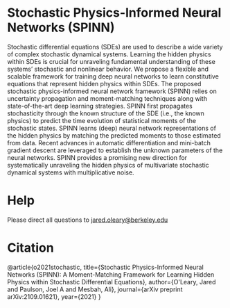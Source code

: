 # Stochastic Physics-Informed Neural Networks (SPINN)

Stochastic differential equations (SDEs) are used to describe a wide variety of complex stochastic dynamical systems. Learning the hidden physics within SDEs is crucial for unraveling fundamental understanding of these systems’ stochastic and nonlinear behavior. We propose a flexible and scalable framework for training deep neural networks to learn constitutive equations that represent hidden physics within SDEs. The proposed stochastic physics-informed neural network framework (SPINN) relies on uncertainty propagation and moment-matching techniques along with state-of-the-art deep learning strategies. SPINN first propagates stochasticity through the known structure of the SDE (i.e., the known physics) to predict the time evolution of statistical moments of the stochastic states. SPINN learns (deep) neural network representations of the hidden physics by matching the predicted moments to those estimated from data. Recent advances in automatic differentiation and mini-batch gradient descent are leveraged to establish the unknown parameters of the neural networks. SPINN provides a promising new direction for systematically unraveling the hidden physics of multivariate stochastic dynamical systems with multiplicative noise.

# Help
Please direct all questions to jared.oleary@berkeley.edu

# Citation
@article{o2021stochastic,
  title={Stochastic Physics-Informed Neural Networks (SPINN): A Moment-Matching Framework for Learning Hidden Physics within Stochastic Differential Equations},
  author={O'Leary, Jared and Paulson, Joel A and Mesbah, Ali},
  journal={arXiv preprint arXiv:2109.01621},
  year={2021}
}




